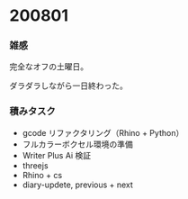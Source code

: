 # 200801  

### 雑感  

完全なオフの土曜日。  

ダラダラしながら一日終わった。  

### 積みタスク  

- gcode リファクタリング（Rhino + Python）  
- フルカラーボクセル環境の準備  
- Writer Plus Ai 検証  
- threejs  
- Rhino + cs  
- diary-updete, previous + next  
